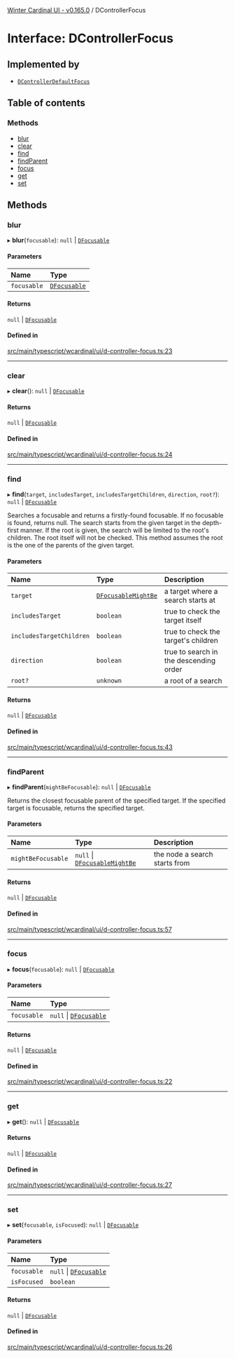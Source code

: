 [Winter Cardinal UI - v0.165.0](../index.md) / DControllerFocus

# Interface: DControllerFocus

## Implemented by

- [`DControllerDefaultFocus`](../classes/DControllerDefaultFocus.md)

## Table of contents

### Methods

- [blur](DControllerFocus.md#blur)
- [clear](DControllerFocus.md#clear)
- [find](DControllerFocus.md#find)
- [findParent](DControllerFocus.md#findparent)
- [focus](DControllerFocus.md#focus)
- [get](DControllerFocus.md#get)
- [set](DControllerFocus.md#set)

## Methods

### blur

▸ **blur**(`focusable`): ``null`` \| [`DFocusable`](DFocusable.md)

#### Parameters

| Name | Type |
| :------ | :------ |
| `focusable` | [`DFocusable`](DFocusable.md) |

#### Returns

``null`` \| [`DFocusable`](DFocusable.md)

#### Defined in

[src/main/typescript/wcardinal/ui/d-controller-focus.ts:23](https://github.com/winter-cardinal/winter-cardinal-ui/blob/v0.165.0/src/main/typescript/wcardinal/ui/d-controller-focus.ts#L23)

___

### clear

▸ **clear**(): ``null`` \| [`DFocusable`](DFocusable.md)

#### Returns

``null`` \| [`DFocusable`](DFocusable.md)

#### Defined in

[src/main/typescript/wcardinal/ui/d-controller-focus.ts:24](https://github.com/winter-cardinal/winter-cardinal-ui/blob/v0.165.0/src/main/typescript/wcardinal/ui/d-controller-focus.ts#L24)

___

### find

▸ **find**(`target`, `includesTarget`, `includesTargetChildren`, `direction`, `root?`): ``null`` \| [`DFocusable`](DFocusable.md)

Searches a focusable and returns a firstly-found focusable.
If no focusable is found, returns null.
The search starts from the given target in the depth-first manner.
If the root is given, the search will be limited to the root's children.
The root itself will not be checked.
This method assumes the root is the one of the parents of the given target.

#### Parameters

| Name | Type | Description |
| :------ | :------ | :------ |
| `target` | [`DFocusableMightBe`](DFocusableMightBe.md) | a target where a search starts at |
| `includesTarget` | `boolean` | true to check the target itself |
| `includesTargetChildren` | `boolean` | true to check the target's children |
| `direction` | `boolean` | true to search in the descending order |
| `root?` | `unknown` | a root of a search |

#### Returns

``null`` \| [`DFocusable`](DFocusable.md)

#### Defined in

[src/main/typescript/wcardinal/ui/d-controller-focus.ts:43](https://github.com/winter-cardinal/winter-cardinal-ui/blob/v0.165.0/src/main/typescript/wcardinal/ui/d-controller-focus.ts#L43)

___

### findParent

▸ **findParent**(`mightBeFocusable`): ``null`` \| [`DFocusable`](DFocusable.md)

Returns the closest focusable parent of the specified target.
If the specified target is focusable, returns the specified target.

#### Parameters

| Name | Type | Description |
| :------ | :------ | :------ |
| `mightBeFocusable` | ``null`` \| [`DFocusableMightBe`](DFocusableMightBe.md) | the node a search starts from |

#### Returns

``null`` \| [`DFocusable`](DFocusable.md)

#### Defined in

[src/main/typescript/wcardinal/ui/d-controller-focus.ts:57](https://github.com/winter-cardinal/winter-cardinal-ui/blob/v0.165.0/src/main/typescript/wcardinal/ui/d-controller-focus.ts#L57)

___

### focus

▸ **focus**(`focusable`): ``null`` \| [`DFocusable`](DFocusable.md)

#### Parameters

| Name | Type |
| :------ | :------ |
| `focusable` | ``null`` \| [`DFocusable`](DFocusable.md) |

#### Returns

``null`` \| [`DFocusable`](DFocusable.md)

#### Defined in

[src/main/typescript/wcardinal/ui/d-controller-focus.ts:22](https://github.com/winter-cardinal/winter-cardinal-ui/blob/v0.165.0/src/main/typescript/wcardinal/ui/d-controller-focus.ts#L22)

___

### get

▸ **get**(): ``null`` \| [`DFocusable`](DFocusable.md)

#### Returns

``null`` \| [`DFocusable`](DFocusable.md)

#### Defined in

[src/main/typescript/wcardinal/ui/d-controller-focus.ts:27](https://github.com/winter-cardinal/winter-cardinal-ui/blob/v0.165.0/src/main/typescript/wcardinal/ui/d-controller-focus.ts#L27)

___

### set

▸ **set**(`focusable`, `isFocused`): ``null`` \| [`DFocusable`](DFocusable.md)

#### Parameters

| Name | Type |
| :------ | :------ |
| `focusable` | ``null`` \| [`DFocusable`](DFocusable.md) |
| `isFocused` | `boolean` |

#### Returns

``null`` \| [`DFocusable`](DFocusable.md)

#### Defined in

[src/main/typescript/wcardinal/ui/d-controller-focus.ts:26](https://github.com/winter-cardinal/winter-cardinal-ui/blob/v0.165.0/src/main/typescript/wcardinal/ui/d-controller-focus.ts#L26)
